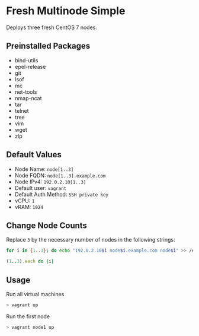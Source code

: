 Fresh Multinode Simple
======================

Deploys three fresh CentOS 7 nodes.

## Preinstalled Packages

* bind-utils
* epel-release
* git
* lsof
* mc
* net-tools
* nmap-ncat
* tar
* telnet
* tree
* vim
* wget
* zip

## Default Values

* Node Name: `node[1..3]`
* Node FQDN: `node[1..3].example.com`
* Node IPv4: `192.0.2.10[1..3]`
* Default user: `vagrant`
* Default Auth Method: `SSH private key`
* vCPU: `1`
* vRAM: `1024`

## Change Node Counts

Replace `3` by the necessary number of nodes in the following strings:

```bash
for i in {1..3}; do echo "192.0.2.10$i node$i.example.com node$i" >> /etc/hosts; done
```

```ruby
(1..3).each do |i|
```

## Usage

Run all virtual machines

```bash
> vagrant up
```

Run the first node

```bash
> vagrant node1 up
```
